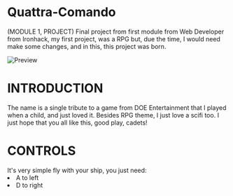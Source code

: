 # Quattra-Comando
(MODULE 1, PROJECT)
Final project from first module from Web Developer from Ironhack, my first project, was a RPG but, due the time, I would need make some changes, and in this, this project was born.

![Preview]( Quattra-Comando/images/preview.png )

<H1>INTRODUCTION</H1>
The name is a single tribute to a game from DOE Entertainment that I played when a child, and just loved it.
Besides RPG theme, I just love a scifi too.
I just hope that you all like this, good play, cadets!

<H1> CONTROLS </H1>
It's very simple fly with your ship, you just need:
<li>A to left</li>
<li>D to right</li>
